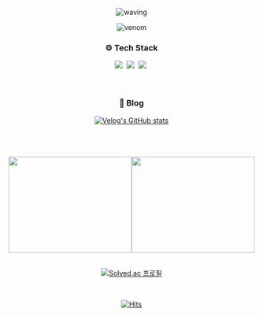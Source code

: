 



<div align="center">

  ![waving](https://capsule-render.vercel.app/api?type=waving&height=200&text=woohyeok&fontAlign=80&fontAlignY=40&color=0:2ebf91,100:8360c3&fontColor=ffffff&animation=twinkling)
  
  ![venom](https://capsule-render.vercel.app/api?type=venom&height=200&text=woohyeok&fontSize=70&color=0:8871e5,100:b678c4&stroke=b678c4&animation=twinkling)
  
  <h3 align="center">⚙️ Tech Stack</h3>
  <img src="https://img.shields.io/badge/react-20232a.svg?style=for-the-badge&logo=react&logoColor=61DAFB" />&nbsp
  <img src="https://img.shields.io/badge/typescript-%23007ACC.svg?style=for-the-badge&amp;logo=typescript&amp;logoColor=white"/>&nbsp
  <img src="https://img.shields.io/badge/Next-black?style=for-the-badge&amp;logo=next.js&amp;logoColor=white"/>&nbsp

</br>
<br>
<br>

<h3 align="center">📝 Blog </h3>


[![Velog's GitHub stats](https://velog-readme-stats.vercel.app/api/list?name=woogur29)](https://velog.io/@woogur29/posts)


<br>
<br>
<br>


<div>
<img width="250px" height="195px" src="https://streak-stats.demolab.com?user=wo-o29&theme=buefy-dark&locale=en"><img width="250px" height="195px" src="https://github-readme-stats.vercel.app/api/top-langs/?username=woo29&layout=compact&theme=tokyonight&hide_border=false">
</div>



<br>

[![Solved.ac
프로필](http://mazassumnida.wtf/api/v2/generate_badge?boj=woogur29)](https://solved.ac/woogur29)



<br>

[![Hits](https://hits.seeyoufarm.com/api/count/incr/badge.svg?url=https%3A%2F%2Fgithub.com%2F%2508woogur29%2Fhit-counter&count_bg=%23375BFF&title_bg=%23000000&icon=ghostery.svg&icon_color=%23FFFFFF&title=+-&edge_flat=false)](https://hits.seeyoufarm.com)
</div>
